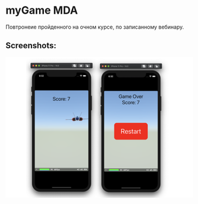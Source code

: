 # myGame MDA

Повтронеие пройденного на очном курсе, по записанному вебинару.

## Screenshots:

![Screenshot 1](https://github.com/ZyFun/myGame/blob/main/myGame/Screenshots/screen.png?raw=true)
